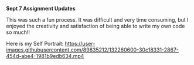 **Sept 7 Assignment Updates**

This was such a fun process. It was difficult and very time consuming, but I enjoyed the creativity and satisfaction of being able to write my own code so much!! 

Here is my Self Portrait: 
https://user-images.githubusercontent.com/89835212/132260600-30c18331-2867-454d-abe4-1981b9edb634.mp4



